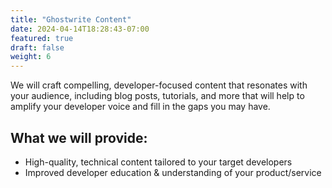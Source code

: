 ```yaml
---
title: "Ghostwrite Content"
date: 2024-04-14T18:28:43-07:00
featured: true
draft: false
weight: 6
---
```


We will craft compelling, developer-focused content that resonates with your audience, including blog posts, tutorials, and more that will help to amplify your developer voice and fill in the gaps you may have.<!--more-->

## What we will provide:

- High-quality, technical content tailored to your target developers
- Improved developer education & understanding of your product/service
